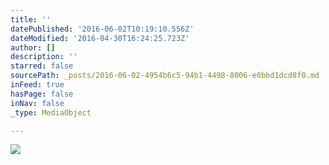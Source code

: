 ```yaml
---
title: ''
datePublished: '2016-06-02T10:19:10.556Z'
dateModified: '2016-04-30T16:24:25.723Z'
author: []
description: ''
starred: false
sourcePath: _posts/2016-06-02-4954b6c5-94b1-4498-8006-e0bbd1dcd8f0.md
inFeed: true
hasPage: false
inNav: false
_type: MediaObject

---
```

![](https://the-grid-user-content.s3-us-west-2.amazonaws.com/507d9705-b913-4eb4-bd40-9adfd00fa939.jpg)